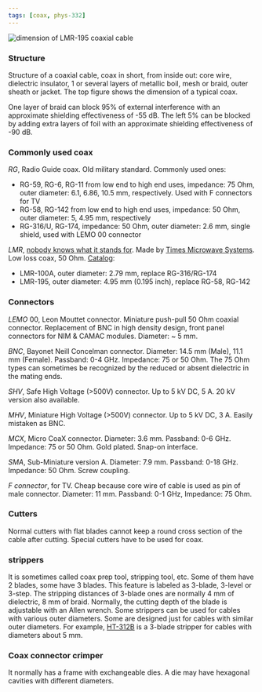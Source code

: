 ```yaml
---
tags: [coax, phys-332]
---
```


![dimension of LMR-195 coaxial 
cable](https://telcoantennas.com.au/site/sites/default/files/images/LMR200-coaxial-cable-cutaway-LMR195.png)

### Structure

Structure of a coaxial cable, coax in short, from inside out: core wire, 
dielectric insulator, 1 or several layers of metallic boil, mesh or braid, 
outer sheath or jacket. The top figure shows the dimension of a typical coax.

One layer of braid can block 95% of external interference with an approximate 
shielding effectiveness of -55 dB. The left 5% can be blocked by adding extra 
layers of foil with an approximate shielding effectiveness of -90 dB.

### Commonly used coax

*RG*, Radio Guide coax. Old military standard. Commonly used ones:

- RG-59, RG-6, RG-11 from low end to high end uses, impedance: 75 Ohm, outer 
  diameter: 6.1, 6.86, 10.5 mm, respectively. Used with F connectors for TV
- RG-58, RG-142 from low end to high end uses, impedance: 50 Ohm, outer 
  diameter: 5, 4.95 mm, respectively
- RG-316/U, RG-174, impedance: 50 Ohm, outer diameter: 2.6 mm, single shield, 
  used with LEMO 00 connector

*LMR*, [nobody knows what it stands for][k3dav]. Made by [Times Microwave
Systems][times]. Low loss coax, 50 Ohm. [Catalog]:

- LMR-100A, outer diameter: 2.79 mm, replace RG-316/RG-174
- LMR-195, outer diameter: 4.95 mm (0.195 inch), replace RG-58, RG-142

[k3dav]:http://www.k3dav.com/lmrcoaxialcables.htm
[times]:http://www.timesmicrowave.com/cms/products/cables/lmr/
[Catalog]:http://www.timesmicrowave.com/documents/resources/Complete%20Catalog.pdf

### Connectors

*LEMO* 00, Leon Mouttet connector. Miniature push-pull 50 Ohm coaxial 
connector. Replacement of BNC in high density design, front panel connectors 
for NIM & CAMAC modules. Diameter: ~ 5 mm.

*BNC*, Bayonet Neill Concelman connector. Diameter: 14.5 mm (Male), 11.1 mm 
(Female). Passband: 0-4 GHz. Impedance: 75 or 50 Ohm. The 75 Ohm types can 
sometimes be recognized by the reduced or absent dielectric in the mating ends. 

*SHV*, Safe High Voltage (>500V) connector. Up to 5 kV DC, 5 A. 20 kV version 
also available.

*MHV*, Miniature High Voltage (>500V) connector. Up to 5 kV DC, 3 A. Easily 
mistaken as BNC.

*MCX*, Micro CoaX connector. Diameter: 3.6 mm. Passband: 0-6 GHz. Impedance: 75 
or 50 Ohm. Gold plated. Snap-on interface.

*SMA*, Sub-Miniature version A. Diameter: 7.9 mm. Passband: 0-18 GHz.  
Impedance: 50 Ohm. Screw coupling.

*F connector*, for TV. Cheap because core wire of cable is used as pin of male 
connector. Diameter: 11 mm. Passband: 0-1 GHz, Impedance: 75 Ohm.

### Cutters

Normal cutters with flat blades cannot keep a round cross section of the cable 
after cutting. Special cutters have to be used for coax.

### strippers

It is sometimes called coax prep tool, stripping tool, etc. Some of them have 2 
blades, some have 3 blades. This feature is labeled as 3-blade, 3-level or 
3-step. The stripping distances of 3-blade ones are normally 4 mm of 
dielectric, 8 mm of braid. Normally, the cutting depth of the blade is 
adjustable with an Allen wrench. Some strippers can be used for cables with 
various outer diameters.  Some are designed just for cables with similar outer 
diameters. For example, [HT-312B] is a 3-blade stripper for cables with 
diameters about 5 mm.

[HT-312B]:http://www.terra-wave.com/shop/stripping-tool-3-blade-for-tws195-p-715.html

### Coax connector crimper

It normally has a frame with exchangeable dies. A die may have hexagonal 
cavities with different diameters.

